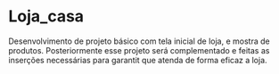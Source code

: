 # Loja_casa
Desenvolvimento de projeto básico com tela inicial de loja, e mostra de produtos. Posteriormente esse projeto será complementado e feitas as inserções necessárias para garantit que atenda de forma eficaz a loja.

